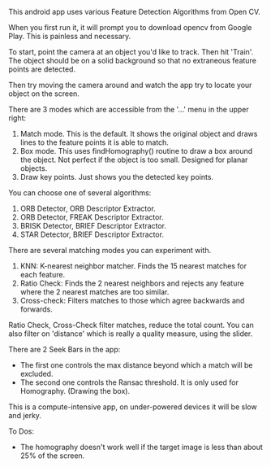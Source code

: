 This android app uses various Feature Detection Algorithms from Open CV.

When you first run it, it will prompt you to download opencv from Google Play. This is painless and necessary.

To start, point the camera at an object you'd like to track. Then hit 'Train'. The object should be on a solid background so that no extraneous feature points are detected.

Then try moving the camera around and watch the app try to locate your object on the screen.

There are 3 modes which are accessible from the '...' menu in the upper right:   
1. Match mode. This is the default. It shows the original object and draws lines to the feature points it is able to match.   
2. Box mode. This uses findHomography() routine to draw a box around the object. Not perfect if the object is too small. Designed for planar objects.   
3. Draw key points. Just shows you the detected key points.   

You can choose one of several algorithms:
1. ORB Detector, ORB Descriptor Extractor.   
2. ORB Detector, FREAK Descriptor Extractor.   
3. BRISK Detector, BRIEF Descriptor Extractor.
4. STAR Detector, BRIEF Descriptor Extractor.

There are several matching modes you can experiment with.   
1. KNN: K-nearest neighbor matcher. Finds the 15 nearest matches for each feature.   
2. Ratio Check: Finds the 2 nearest neighbors and rejects any feature where the 2 nearest matches are too similar.     
3. Cross-check: Filters matches to those which agree backwards and forwards.      

Ratio Check, Cross-Check filter matches, reduce the total count. You can also filter on 'distance' which is really a quality measure, using the slider.   

There are 2 Seek Bars in the app:
- The first one controls the max distance beyond which a match will be excluded.
- The second one controls the Ransac threshold. It is only used for Homography. (Drawing the box).

This is a compute-intensive app, on under-powered devices it will be slow and jerky.

To Dos:   
- The homography doesn't work well if the target image is less than about 25% of the screen.   

